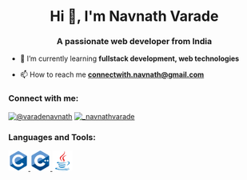 <h1 align="center">Hi 👋, I'm Navnath Varade</h1>
<h3 align="center">A passionate web developer from India</h3>

- 🌱 I’m currently learning **fullstack development, web technologies**

- 📫 How to reach me **connectwith.navnath@gmail.com**

<h3 align="left">Connect with me:</h3>
<p align="left">
<a href="https://twitter.com/@varadenavnath" target="blank"><img align="center" src="https://raw.githubusercontent.com/rahuldkjain/github-profile-readme-generator/master/src/images/icons/Social/twitter.svg" alt="@varadenavnath" height="30" width="40" /></a>
<a href="https://instagram.com/_navnathvarade" target="blank"><img align="center" src="https://raw.githubusercontent.com/rahuldkjain/github-profile-readme-generator/master/src/images/icons/Social/instagram.svg" alt="_navnathvarade" height="30" width="40" /></a>
</p>

<h3 align="left">Languages and Tools:</h3>
<p align="left"> <a href="https://www.cprogramming.com/" target="_blank" rel="noreferrer"> <img src="https://raw.githubusercontent.com/devicons/devicon/master/icons/c/c-original.svg" alt="c" width="40" height="40"/> </a> <a href="https://www.w3schools.com/cpp/" target="_blank" rel="noreferrer"> <img src="https://raw.githubusercontent.com/devicons/devicon/master/icons/cplusplus/cplusplus-original.svg" alt="cplusplus" width="40" height="40"/> </a> <a href="https://www.java.com" target="_blank" rel="noreferrer"> <img src="https://raw.githubusercontent.com/devicons/devicon/master/icons/java/java-original.svg" alt="java" width="40" height="40"/> </a> </p>
